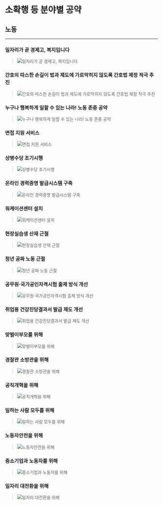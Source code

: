 # 소확행 등 분야별 공약

## 노동

---

### 일자리가 곧 경제고, 복지입니다
> ![일자리가 곧 경제고, 복지입니다](004_006_001.png)

### 간호의 따스한 손길이 법과 제도에 가로막히지 않도록 간호법 제정 적극 추진
> ![간호의 따스한 손길이 법과 제도에 가로막히지 않도록 간호법 제정 적극 추진](004_006_002.png)

### 누구나 행복하게 일할 수 있는 나라! 노동 존중 공약
> ![누구나 행복하게 일할 수 있는 나라! 노동 존중 공약](004_006_003.png)

### 면접 지원 서비스
> ![면접 지원 서비스](004_006_004.jpg)

### 상병수당 조기시행
> ![상병수당 조기시행](004_006_005.jpg)

### 온라인 경력증명 발급시스템 구축
> ![온라인 경력증명 발급시스템 구축](004_006_006.jpg)

### 워케이션센터 설치
> ![워케이션센터 설치](004_006_007.png)

### 현장실습생 산재 근절
> ![현장실습생 산재 근절](004_006_008.png)

### 청년 공짜 노동 근절
> ![청년 공짜 노동 근절](004_006_009.png)

### 공무원·국가공인자격시험 출제 방식 개선
> ![공무원·국가공인자격시험 출제 방식 개선](004_006_010.png)

### 취업용 건강진당결과서 발급 제도 개선
> ![취업용 건강진당결과서 발급 제도 개선](004_006_011.png)

### 맞벌이부모를 위해
> ![맞벌이부모를 위해](004_006_012.png)

### 경찰관 소방관을 위해
> ![경찰관 소방관을 위해](004_006_013.png)

### 공직개혁을 위해
> ![공직개혁을 위해](004_006_014.png)

### 일하는 사람 모두를 위해
> ![일하는 사람 모두를 위해](004_006_015.png)

### 노동자안전을 위해
> ![노동자안전을 위해](004_006_016.png)

### 중소기업과 노동자를 위해
> ![중소기업과 노동자를 위해](004_006_017.png)

### 일자리 대전환을 위해
> ![일자리 대전환을 위해](004_006_018.png)